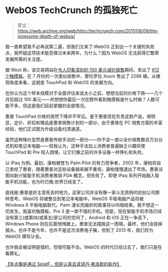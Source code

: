 # WebOS TechCrunch 的孤独死亡

> 原文：<https://web.archive.org/web/http://techcrunch.com/2011/08/09/the-lonesome-death-of-webos/>

我一直希望我不必再说第二遍，但我们又来了:WebOS 正到达一个关键的失败点，我怀疑这项技术能否撑过未来两年。为什么？因为 WebOS 无法获得它繁荣发展所需的关注度。

据 Woot 称，该交易网站在[令人印象深刻的 100 美元减价销售](https://web.archive.org/web/20230203102821/https://techcrunch.com/2011/08/05/oh-gosh-the-hp-touchpad-16gb-is-on-woot-for-379/)期间，卖出了 [612 个触摸板](https://web.archive.org/web/20230203102821/http://www.woot.com/Forums/ViewPost.aspx?PostID=4579730)。在 7 月份的一次类似销售中，摩托罗拉 Xoom 售出了 2288 辆。从微观角度来看，这就是 TouchPad 和 WebOS 的发展方向。

在你认为这个样本规模对于全面评估来说太小之前，想想当前的价格下跌——几个月后超过 100 美元——并想想你最后一次在野外看到触摸板是什么时候？人数可能不多，但这是我们目前掌握的全部情况。

惠普 TouchPad 价格的突然下降并不罕见。鉴于惠普现在负责这款产品，很明显，定价、折扣和赠品是惠普销售计划的一部分，由于惠普在 PC 销售方面的丰富经验，他们正试图为升级设备扫清通道。

虽然这种降价显然是惠普传统手法的一部分——你不会一直以全价销售数百万台台式机和笔记本电脑——但我认为，这种手法加上消费者普遍缺乏兴趣将使 TouchPad 和 Pre 陷入困境，让它们像之前的许多设备一样挣扎和失败。

以 iPaq 为例。最初，康柏被誉为 Palm Pilot 的有力竞争者，2002 年，康柏将自己卖给了惠普，随着惠普对这些设备越来越不重视，康柏慢慢退出了市场。惠普试图向新兴智能手机消费者推销 PDA 概念，但失败了。即使 iPaq 系列开始融入智能手机功能，也为时已晚:世界已经变了。

底线是:惠普是好主意死去的地方。这家公司并没有像一家斗志昂扬的初创公司那样思考。WebOS 将被整合到笔记本电脑中，WebOS 平板电脑产品将被 Windows 8 平板电脑取代，Palm 漫长而曲折的故事将以呜咽结束。我不想这一切发生。我喜欢触摸板，Pre 3 是一款不错的手机。但是，现在智能手机市场已经没有第三(或第四(或第五)家公司的空间了，Android 和 iOS 正在一争高下，Windows Phone 则在后面悄悄跟上。惠普无法摆脱这一困境，最终，他们会拔掉插头。也许不是今年，也许不是这次消费电子展，但到了 2013 年，我们将为 WebOS 撰写讣告。

也许我会被证明是错的，但很可能不会。WebOS 的时代已经过去了，我们只是在看葬礼。

[【有点像是通过 SplatF，但是认真去读读丹·弗洛默的新作】](https://web.archive.org/web/20230203102821/http://www.splatf.com/2011/08/woot-touchpad/)